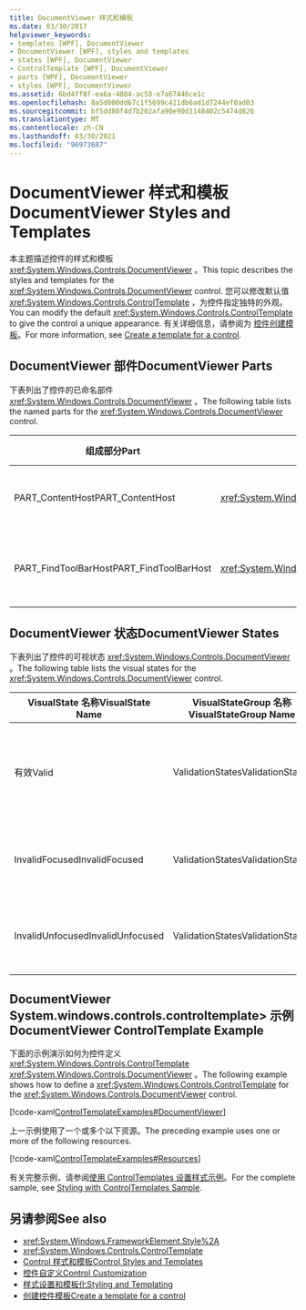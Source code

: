 ```yaml
---
title: DocumentViewer 样式和模板
ms.date: 03/30/2017
helpviewer_keywords:
- templates [WPF], DocumentViewer
- DocumentViewer [WPF], styles and templates
- states [WPF], DocumentViewer
- ControlTemplate [WPF], DocumentViewer
- parts [WPF], DocumentViewer
- styles [WPF], DocumentViewer
ms.assetid: 6bd4ff8f-ea6a-4084-ac58-e7a67446ce1c
ms.openlocfilehash: 8a5d000dd67c1f5699c411db6ad1d7244ef0ad03
ms.sourcegitcommit: bf5dd80f4d7b202afa90e90d1148402c5474d826
ms.translationtype: MT
ms.contentlocale: zh-CN
ms.lasthandoff: 03/30/2021
ms.locfileid: "96973687"
---
```

# <a name="documentviewer-styles-and-templates"></a><span data-ttu-id="0bfd5-102">DocumentViewer 样式和模板</span><span class="sxs-lookup"><span data-stu-id="0bfd5-102">DocumentViewer Styles and Templates</span></span>
<span data-ttu-id="0bfd5-103">本主题描述控件的样式和模板 <xref:System.Windows.Controls.DocumentViewer> 。</span><span class="sxs-lookup"><span data-stu-id="0bfd5-103">This topic describes the styles and templates for the <xref:System.Windows.Controls.DocumentViewer> control.</span></span> <span data-ttu-id="0bfd5-104">您可以修改默认值 <xref:System.Windows.Controls.ControlTemplate> ，为控件指定独特的外观。</span><span class="sxs-lookup"><span data-stu-id="0bfd5-104">You can modify the default <xref:System.Windows.Controls.ControlTemplate> to give the control a unique appearance.</span></span> <span data-ttu-id="0bfd5-105">有关详细信息，请参阅为 [控件创建模板](/dotnet/desktop-wpf/themes/how-to-create-apply-template)。</span><span class="sxs-lookup"><span data-stu-id="0bfd5-105">For more information, see [Create a template for a control](/dotnet/desktop-wpf/themes/how-to-create-apply-template).</span></span>  
  
## <a name="documentviewer-parts"></a><span data-ttu-id="0bfd5-106">DocumentViewer 部件</span><span class="sxs-lookup"><span data-stu-id="0bfd5-106">DocumentViewer Parts</span></span>  
 <span data-ttu-id="0bfd5-107">下表列出了控件的已命名部件 <xref:System.Windows.Controls.DocumentViewer> 。</span><span class="sxs-lookup"><span data-stu-id="0bfd5-107">The following table lists the named parts for the <xref:System.Windows.Controls.DocumentViewer> control.</span></span>  
  
|<span data-ttu-id="0bfd5-108">组成部分</span><span class="sxs-lookup"><span data-stu-id="0bfd5-108">Part</span></span>|<span data-ttu-id="0bfd5-109">类型</span><span class="sxs-lookup"><span data-stu-id="0bfd5-109">Type</span></span>|<span data-ttu-id="0bfd5-110">说明</span><span class="sxs-lookup"><span data-stu-id="0bfd5-110">Description</span></span>|  
|-|-|-|  
|<span data-ttu-id="0bfd5-111">PART_ContentHost</span><span class="sxs-lookup"><span data-stu-id="0bfd5-111">PART_ContentHost</span></span>|<xref:System.Windows.Controls.ScrollViewer>|<span data-ttu-id="0bfd5-112">内容和滚动区域。</span><span class="sxs-lookup"><span data-stu-id="0bfd5-112">The content and scrolling area.</span></span>|  
|<span data-ttu-id="0bfd5-113">PART_FindToolBarHost</span><span class="sxs-lookup"><span data-stu-id="0bfd5-113">PART_FindToolBarHost</span></span>|<xref:System.Windows.Controls.ContentControl>|<span data-ttu-id="0bfd5-114">默认情况下的搜索框。</span><span class="sxs-lookup"><span data-stu-id="0bfd5-114">The search box, at the bottom by default.</span></span>|  
  
## <a name="documentviewer-states"></a><span data-ttu-id="0bfd5-115">DocumentViewer 状态</span><span class="sxs-lookup"><span data-stu-id="0bfd5-115">DocumentViewer States</span></span>  
 <span data-ttu-id="0bfd5-116">下表列出了控件的可视状态 <xref:System.Windows.Controls.DocumentViewer> 。</span><span class="sxs-lookup"><span data-stu-id="0bfd5-116">The following table lists the visual states for the <xref:System.Windows.Controls.DocumentViewer> control.</span></span>  
  
|<span data-ttu-id="0bfd5-117">VisualState 名称</span><span class="sxs-lookup"><span data-stu-id="0bfd5-117">VisualState Name</span></span>|<span data-ttu-id="0bfd5-118">VisualStateGroup 名称</span><span class="sxs-lookup"><span data-stu-id="0bfd5-118">VisualStateGroup Name</span></span>|<span data-ttu-id="0bfd5-119">描述</span><span class="sxs-lookup"><span data-stu-id="0bfd5-119">Description</span></span>|  
|-|-|-|  
|<span data-ttu-id="0bfd5-120">有效</span><span class="sxs-lookup"><span data-stu-id="0bfd5-120">Valid</span></span>|<span data-ttu-id="0bfd5-121">ValidationStates</span><span class="sxs-lookup"><span data-stu-id="0bfd5-121">ValidationStates</span></span>|<span data-ttu-id="0bfd5-122">控件使用 <xref:System.Windows.Controls.Validation> 类， <xref:System.Windows.Controls.Validation.HasError%2A?displayProperty=nameWithType> 附加属性为 `false` 。</span><span class="sxs-lookup"><span data-stu-id="0bfd5-122">The control uses the <xref:System.Windows.Controls.Validation> class and the <xref:System.Windows.Controls.Validation.HasError%2A?displayProperty=nameWithType> attached property is `false`.</span></span>|  
|<span data-ttu-id="0bfd5-123">InvalidFocused</span><span class="sxs-lookup"><span data-stu-id="0bfd5-123">InvalidFocused</span></span>|<span data-ttu-id="0bfd5-124">ValidationStates</span><span class="sxs-lookup"><span data-stu-id="0bfd5-124">ValidationStates</span></span>|<span data-ttu-id="0bfd5-125"><xref:System.Windows.Controls.Validation.HasError%2A?displayProperty=nameWithType>附加属性是 `true` 控件具有焦点。</span><span class="sxs-lookup"><span data-stu-id="0bfd5-125">The <xref:System.Windows.Controls.Validation.HasError%2A?displayProperty=nameWithType> attached property is `true` has the control has focus.</span></span>|  
|<span data-ttu-id="0bfd5-126">InvalidUnfocused</span><span class="sxs-lookup"><span data-stu-id="0bfd5-126">InvalidUnfocused</span></span>|<span data-ttu-id="0bfd5-127">ValidationStates</span><span class="sxs-lookup"><span data-stu-id="0bfd5-127">ValidationStates</span></span>|<span data-ttu-id="0bfd5-128"><xref:System.Windows.Controls.Validation.HasError%2A?displayProperty=nameWithType>附加属性是 `true` 控件没有焦点。</span><span class="sxs-lookup"><span data-stu-id="0bfd5-128">The <xref:System.Windows.Controls.Validation.HasError%2A?displayProperty=nameWithType> attached property is `true` has the control does not have focus.</span></span>|  
  
## <a name="documentviewer-controltemplate-example"></a><span data-ttu-id="0bfd5-129">DocumentViewer System.windows.controls.controltemplate> 示例</span><span class="sxs-lookup"><span data-stu-id="0bfd5-129">DocumentViewer ControlTemplate Example</span></span>  
 <span data-ttu-id="0bfd5-130">下面的示例演示如何为控件定义 <xref:System.Windows.Controls.ControlTemplate> <xref:System.Windows.Controls.DocumentViewer> 。</span><span class="sxs-lookup"><span data-stu-id="0bfd5-130">The following example shows how to define a <xref:System.Windows.Controls.ControlTemplate> for the <xref:System.Windows.Controls.DocumentViewer> control.</span></span>  
  
 [!code-xaml[ControlTemplateExamples#DocumentViewer](~/samples/snippets/csharp/VS_Snippets_Wpf/ControlTemplateExamples/CS/resources/documentviewer.xaml#documentviewer)]  
  
 <span data-ttu-id="0bfd5-131">上一示例使用了一个或多个以下资源。</span><span class="sxs-lookup"><span data-stu-id="0bfd5-131">The preceding example uses one or more of the following resources.</span></span>  
  
 [!code-xaml[ControlTemplateExamples#Resources](~/samples/snippets/csharp/VS_Snippets_Wpf/ControlTemplateExamples/CS/resources/shared.xaml#resources)]  
  
 <span data-ttu-id="0bfd5-132">有关完整示例，请参阅[使用 ControlTemplates 设置样式示例](https://github.com/Microsoft/WPF-Samples/tree/master/Styles%20&%20Templates/IntroToStylingAndTemplating)。</span><span class="sxs-lookup"><span data-stu-id="0bfd5-132">For the complete sample, see [Styling with ControlTemplates Sample](https://github.com/Microsoft/WPF-Samples/tree/master/Styles%20&%20Templates/IntroToStylingAndTemplating).</span></span>  
  
## <a name="see-also"></a><span data-ttu-id="0bfd5-133">另请参阅</span><span class="sxs-lookup"><span data-stu-id="0bfd5-133">See also</span></span>

- <xref:System.Windows.FrameworkElement.Style%2A>
- <xref:System.Windows.Controls.ControlTemplate>
- [<span data-ttu-id="0bfd5-134">Control 样式和模板</span><span class="sxs-lookup"><span data-stu-id="0bfd5-134">Control Styles and Templates</span></span>](control-styles-and-templates.md)
- [<span data-ttu-id="0bfd5-135">控件自定义</span><span class="sxs-lookup"><span data-stu-id="0bfd5-135">Control Customization</span></span>](control-customization.md)
- [<span data-ttu-id="0bfd5-136">样式设置和模板化</span><span class="sxs-lookup"><span data-stu-id="0bfd5-136">Styling and Templating</span></span>](/dotnet/desktop-wpf/fundamentals/styles-templates-overview)
- [<span data-ttu-id="0bfd5-137">创建控件模板</span><span class="sxs-lookup"><span data-stu-id="0bfd5-137">Create a template for a control</span></span>](/dotnet/desktop-wpf/themes/how-to-create-apply-template)
